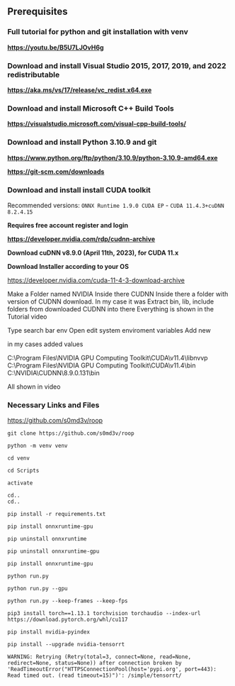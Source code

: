 ## Prerequisites

### Full tutorial for python and git installation with venv
**https://youtu.be/B5U7LJOvH6g**

### Download and install Visual Studio 2015, 2017, 2019, and 2022 redistributable 
**https://aka.ms/vs/17/release/vc_redist.x64.exe**

### Download and install Microsoft C++ Build Tools
**https://visualstudio.microsoft.com/visual-cpp-build-tools/**

### Download and install Python 3.10.9 and git
**https://www.python.org/ftp/python/3.10.9/python-3.10.9-amd64.exe**

**https://git-scm.com/downloads**

### Download and install install CUDA toolkit

Recommended versions: ```ONNX Runtime 1.9.0 CUDA EP``` - ```CUDA 11.4.3+cuDNN 8.2.4.15```

**Requires free account register and login**

**https://developer.nvidia.com/rdp/cudnn-archive**

**Download cuDNN v8.9.0 (April 11th, 2023), for CUDA 11.x**

**Download Installer according to your OS**

https://developer.nvidia.com/cuda-11-4-3-download-archive

Make a Folder named NVIDIA
Inside there CUDNN
Inside there a folder with version of CUDNN download. In my case it was 
Extract bin, lib, include folders from downloaded CUDNN into there
Everything is shown in the Tutorial video


Type search bar env
Open edit system enviroment variables
Add new

in my cases added values

C:\Program Files\NVIDIA GPU Computing Toolkit\CUDA\v11.4\libnvvp
C:\Program Files\NVIDIA GPU Computing Toolkit\CUDA\v11.4\bin
C:\NVIDIA\CUDNN\8.9.0.131\bin

All shown in video


### Necessary Links and Files

https://github.com/s0md3v/roop

```git clone https://github.com/s0md3v/roop```

```
python -m venv venv

cd venv

cd Scripts

activate

cd..
cd..

pip install -r requirements.txt

pip install onnxruntime-gpu
```



```pip uninstall onnxruntime```

```pip uninstall onnxruntime-gpu```

```pip install onnxruntime-gpu```


```python run.py```

```python run.py --gpu```


```python run.py --keep-frames --keep-fps ```

```pip3 install torch==1.13.1 torchvision torchaudio --index-url https://download.pytorch.org/whl/cu117```

```pip install nvidia-pyindex```

```pip install --upgrade nvidia-tensorrt```


```WARNING: Retrying (Retry(total=3, connect=None, read=None, redirect=None, status=None)) after connection broken by 'ReadTimeoutError("HTTPSConnectionPool(host='pypi.org', port=443): Read timed out. (read timeout=15)")': /simple/tensorrt/```
